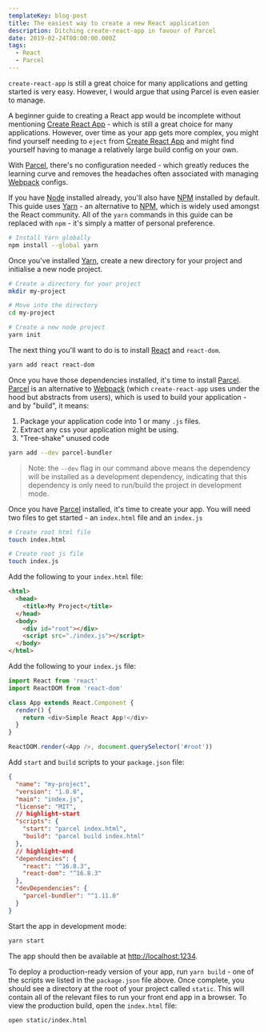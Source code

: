 ```yaml
---
templateKey: blog-post
title: The easiest way to create a new React application
description: Ditching create-react-app in favour of Parcel
date: 2019-02-24T00:00:00.000Z
tags:
  - React
  - Parcel
---
```


`create-react-app` is still a great choice for many applications and getting
started is very easy. However, I would argue that using Parcel is even easier to
manage.

A beginner guide to creating a React app would be incomplete without mentioning
[Create React App](https://github.com/facebook/create-react-app) - which is
still a great choice for many applications. However, over time as your app gets
more complex, you might find yourself needing to `eject` from
[Create React App](https://github.com/facebook/create-react-app) and might find
yourself having to manage a relatively large build config on your own.

With [Parcel](https://parceljs.org/), there's no configuration needed - which
greatly reduces the learning curve and removes the headaches often associated
with managing [Webpack](https://webpack.js.org) configs.

If you have [Node](https://nodejs.org) installed already, you'll also have
[NPM](http://npmjs.com) installed by default. This guide uses
[Yarn](https://yarnpkg.com) - an alternative to [NPM](http://npmjs.com), which
is widely used amongst the React community. All of the `yarn` commands in this
guide can be replaced with `npm` - it's simply a matter of personal preference.

```sh
# Install Yarn globally
npm install --global yarn
```

Once you've installed [Yarn](https://yarnpkg.com), create a new directory for
your project and initialise a new node project.

```sh
# Create a directory for your project
mkdir my-project

# Move into the directory
cd my-project

# Create a new node project
yarn init
```

The next thing you'll want to do is to install [React](http://reactjs.org/) and
`react-dom`.

```sh
yarn add react react-dom
```

Once you have those dependencies installed, it's time to install
[Parcel](https://parceljs.org/). [Parcel](https://parceljs.org/) is an
alternative to [Webpack](https://webpack.js.org) (which `create-react-app` uses
under the hood but abstracts from users), which is used to build your
application - and by "build", it means:

1. Package your application code into 1 or many `.js` files.
2. Extract any css your application might be using.
3. "Tree-shake" unused code

```sh
yarn add --dev parcel-bundler
```

> Note: the `--dev` flag in our command above means the dependency will be
> installed as a development dependency, indicating that this dependency is only
> need to run/build the project in development mode.

Once you have [Parcel](https://parceljs.org/) installed, it's time to create
your app. You will need two files to get started - an `index.html` file and an
`index.js`

```sh
# Create root html file
touch index.html

# Create root js file
touch index.js
```

Add the following to your `index.html` file:

```html
<html>
  <head>
    <title>My Project</title>
  </head>
  <body>
    <div id="root"></div>
    <script src="./index.js"></script>
  </body>
</html>
```

Add the following to your `index.js` file:

```js
import React from 'react'
import ReactDOM from 'react-dom'

class App extends React.Component {
  render() {
    return <div>Simple React App!</div>
  }
}

ReactDOM.render(<App />, document.querySelector('#root'))
```

Add `start` and `build` scripts to your `package.json` file:

```json
{
  "name": "my-project",
  "version": "1.0.0",
  "main": "index.js",
  "license": "MIT",
  // highlight-start
  "scripts": {
    "start": "parcel index.html",
    "build": "parcel build index.html"
  },
  // highlight-end
  "dependencies": {
    "react": "^16.8.3",
    "react-dom": "^16.8.3"
  },
  "devDependencies": {
    "parcel-bundler": "^1.11.0"
  }
}
```

Start the app in development mode:

```sh
yarn start
```

The app should then be available at
[http://localhost:1234](http://localhost:1234).

To deploy a production-ready version of your app, run `yarn build` - one of the
scripts we listed in the `package.json` file above. Once complete, you should
see a directory at the root of your project called `static`. This will contain
all of the relevant files to run your front end app in a browser. To view the
production build, open the `index.html` file:

```sh
open static/index.html
```
